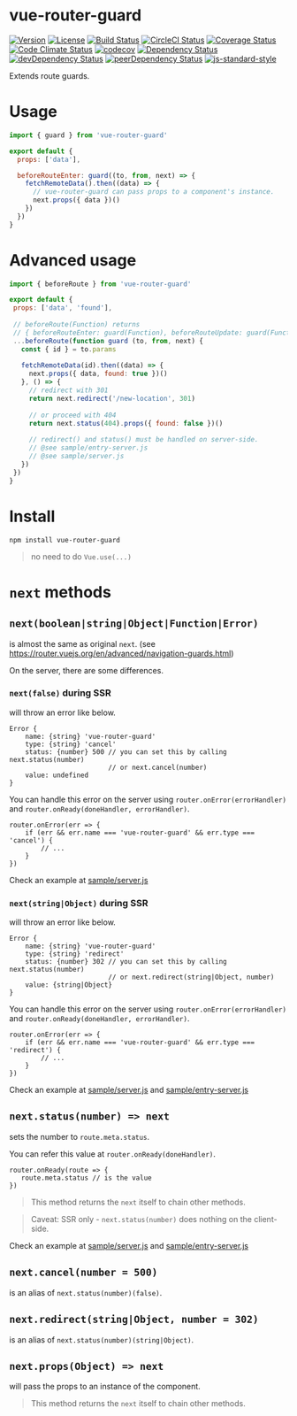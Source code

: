 # vue-router-guard

[![Version](https://img.shields.io/npm/v/vue-router-guard.svg)](https://www.npmjs.com/package/vue-router-guard)
[![License](https://img.shields.io/npm/l/vue-router-guard.svg)](https://www.npmjs.com/package/vue-router-guard)
[![Build Status](https://travis-ci.org/ooxif/vue-router-guard.svg)](https://travis-ci.org/ooxif/vue-router-guard)
[![CircleCI Status](https://circleci.com/gh/ooxif/vue-router-guard.svg?style=shield)](https://circleci.com/gh/ooxif/vue-router-guard)
[![Coverage Status](https://img.shields.io/coveralls/ooxif/vue-router-guard/master.svg)](https://coveralls.io/github/ooxif/vue-router-guard?branch=master)
[![Code Climate Status](https://codeclimate.com/github/ooxif/vue-router-guard.svg)](https://codeclimate.com/github/ooxif/vue-router-guard)
[![codecov](https://codecov.io/gh/ooxif/vue-router-guard/branch/master/graph/badge.svg)](https://codecov.io/gh/ooxif/vue-router-guard)
[![Dependency Status](https://david-dm.org/ooxif/vue-router-guard.svg)](https://david-dm.org/ooxif/vue-router-guard)
[![devDependency Status](https://david-dm.org/ooxif/vue-router-guard/dev-status.svg)](https://david-dm.org/ooxif/vue-router-guard/?type=dev)
[![peerDependency Status](https://david-dm.org/ooxif/vue-router-guard/peer-status.svg)](https://david-dm.org/ooxif/vue-router-guard/?type=peer)
[![js-standard-style](https://img.shields.io/badge/code%20style-standard-brightgreen.svg)](http://standardjs.com)

Extends route guards.

# Usage

```javascript
import { guard } from 'vue-router-guard'

export default {
  props: ['data'],

  beforeRouteEnter: guard((to, from, next) => {
    fetchRemoteData().then((data) => {
      // vue-router-guard can pass props to a component's instance.
      next.props({ data })()
    })
  })
}
```

# Advanced usage

 ```javascript
import { beforeRoute } from 'vue-router-guard'

export default {
  props: ['data', 'found'],
  
  // beforeRoute(Function) returns
  // { beforeRouteEnter: guard(Function), beforeRouteUpdate: guard(Function) }
  ...beforeRoute(function guard (to, from, next) {
    const { id } = to.params
    
    fetchRemoteData(id).then((data) => {
      next.props({ data, found: true })()
    }, () => {
      // redirect with 301
      return next.redirect('/new-location', 301)
      
      // or proceed with 404
      return next.status(404).props({ found: false })()
      
      // redirect() and status() must be handled on server-side.
      // @see sample/entry-server.js
      // @see sample/server.js
    })
  })
}
```

# Install

`npm install vue-router-guard`

> no need to do `Vue.use(...)`

# `next` methods

## `next(boolean|string|Object|Function|Error)`

is almost the same as original `next`.
(see https://router.vuejs.org/en/advanced/navigation-guards.html)

On the server, there are some differences.

### `next(false)` during SSR

will throw an error like below.

    Error {
        name: {string} 'vue-router-guard'
        type: {string} 'cancel'
        status: {number} 500 // you can set this by calling next.status(number)
                             // or next.cancel(number)
        value: undefined
    }

You can handle this error on the server using `router.onError(errorHandler)`
and `router.onReady(doneHandler, errorHandler)`.

    router.onError(err => {
        if (err && err.name === 'vue-router-guard' && err.type === 'cancel') {
            // ...
        }
    })

Check an example at [sample/server.js](/sample/server.js)

### `next(string|Object)` during SSR

will throw an error like below.

    Error {
        name: {string} 'vue-router-guard'
        type: {string} 'redirect'
        status: {number} 302 // you can set this by calling next.status(number)
                             // or next.redirect(string|Object, number)
        value: {string|Object}
    }

You can handle this error on the server using `router.onError(errorHandler)`
and `router.onReady(doneHandler, errorHandler)`.

    router.onError(err => {
        if (err && err.name === 'vue-router-guard' && err.type === 'redirect') {
            // ...
        }
    })

Check an example at [sample/server.js](/sample/server.js) and
[sample/entry-server.js](/sample/entry-server.js)

## `next.status(number) => next`

sets the number to `route.meta.status`.

You can refer this value at `router.onReady(doneHandler)`.

    router.onReady(route => {
       route.meta.status // is the value
    })

> This method returns the `next` itself to chain other methods.

> Caveat: SSR only - `next.status(number)` does nothing on the client-side.

Check an example at [sample/server.js](/sample/server.js) and
[sample/entry-server.js](/sample/entry-server.js)

## `next.cancel(number = 500)`

is an alias of `next.status(number)(false)`.

## `next.redirect(string|Object, number = 302)`

is an alias of `next.status(number)(string|Object)`.

## `next.props(Object) => next`

will pass the props to an instance of the component.

> This method returns the `next` itself to chain other methods.
